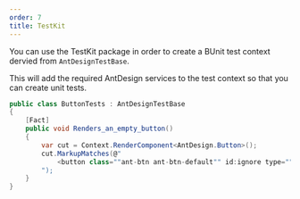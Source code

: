 ```yaml
---
order: 7
title: TestKit
---
```


You can use the TestKit package in order to create a BUnit test context dervied from `AntDesignTestBase`. 

This will add the required AntDesign services to the test context so that you can create unit tests.


```cs
public class ButtonTests : AntDesignTestBase
{
    [Fact]
    public void Renders_an_empty_button()
    {
        var cut = Context.RenderComponent<AntDesign.Button>();
        cut.MarkupMatches(@"
            <button class=""ant-btn ant-btn-default"" id:ignore type=""button"" ant-click-animating-without-extra-node=""false""></button>
        ");
    }
}
```